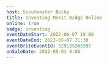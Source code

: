 ```yaml
---
host: Scoutmaster Bucky
title: Inventing Merit Badge Online
online: true
badge: inventing
eventDateStart: 2022-06-07 18:00
eventDateEnd: 2022-06-07 21:30
eventBriteEventId: 329139263397
onSaleDate: 2022-05-01 0:05
---
```


